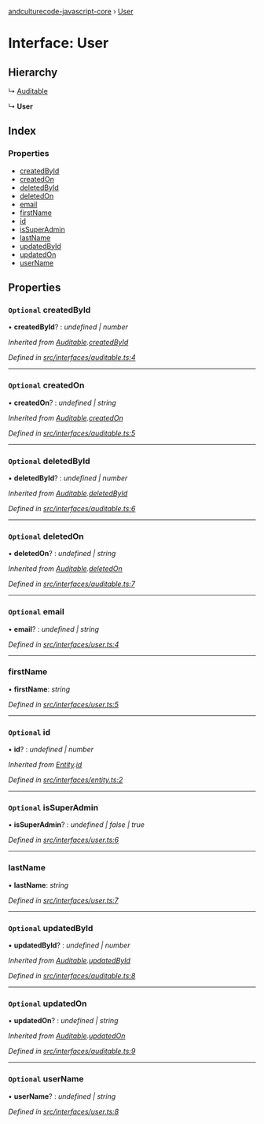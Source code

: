 [andculturecode-javascript-core](../README.md) › [User](user.md)

# Interface: User

## Hierarchy

  ↳ [Auditable](auditable.md)

  ↳ **User**

## Index

### Properties

* [createdById](user.md#optional-createdbyid)
* [createdOn](user.md#optional-createdon)
* [deletedById](user.md#optional-deletedbyid)
* [deletedOn](user.md#optional-deletedon)
* [email](user.md#optional-email)
* [firstName](user.md#firstname)
* [id](user.md#optional-id)
* [isSuperAdmin](user.md#optional-issuperadmin)
* [lastName](user.md#lastname)
* [updatedById](user.md#optional-updatedbyid)
* [updatedOn](user.md#optional-updatedon)
* [userName](user.md#optional-username)

## Properties

### `Optional` createdById

• **createdById**? : *undefined | number*

*Inherited from [Auditable](auditable.md).[createdById](auditable.md#optional-createdbyid)*

*Defined in [src/interfaces/auditable.ts:4](https://github.com/AndcultureCode/AndcultureCode.JavaScript.Core/blob/fbcbf56/src/interfaces/auditable.ts#L4)*

___

### `Optional` createdOn

• **createdOn**? : *undefined | string*

*Inherited from [Auditable](auditable.md).[createdOn](auditable.md#optional-createdon)*

*Defined in [src/interfaces/auditable.ts:5](https://github.com/AndcultureCode/AndcultureCode.JavaScript.Core/blob/fbcbf56/src/interfaces/auditable.ts#L5)*

___

### `Optional` deletedById

• **deletedById**? : *undefined | number*

*Inherited from [Auditable](auditable.md).[deletedById](auditable.md#optional-deletedbyid)*

*Defined in [src/interfaces/auditable.ts:6](https://github.com/AndcultureCode/AndcultureCode.JavaScript.Core/blob/fbcbf56/src/interfaces/auditable.ts#L6)*

___

### `Optional` deletedOn

• **deletedOn**? : *undefined | string*

*Inherited from [Auditable](auditable.md).[deletedOn](auditable.md#optional-deletedon)*

*Defined in [src/interfaces/auditable.ts:7](https://github.com/AndcultureCode/AndcultureCode.JavaScript.Core/blob/fbcbf56/src/interfaces/auditable.ts#L7)*

___

### `Optional` email

• **email**? : *undefined | string*

*Defined in [src/interfaces/user.ts:4](https://github.com/AndcultureCode/AndcultureCode.JavaScript.Core/blob/fbcbf56/src/interfaces/user.ts#L4)*

___

###  firstName

• **firstName**: *string*

*Defined in [src/interfaces/user.ts:5](https://github.com/AndcultureCode/AndcultureCode.JavaScript.Core/blob/fbcbf56/src/interfaces/user.ts#L5)*

___

### `Optional` id

• **id**? : *undefined | number*

*Inherited from [Entity](entity.md).[id](entity.md#optional-id)*

*Defined in [src/interfaces/entity.ts:2](https://github.com/AndcultureCode/AndcultureCode.JavaScript.Core/blob/fbcbf56/src/interfaces/entity.ts#L2)*

___

### `Optional` isSuperAdmin

• **isSuperAdmin**? : *undefined | false | true*

*Defined in [src/interfaces/user.ts:6](https://github.com/AndcultureCode/AndcultureCode.JavaScript.Core/blob/fbcbf56/src/interfaces/user.ts#L6)*

___

###  lastName

• **lastName**: *string*

*Defined in [src/interfaces/user.ts:7](https://github.com/AndcultureCode/AndcultureCode.JavaScript.Core/blob/fbcbf56/src/interfaces/user.ts#L7)*

___

### `Optional` updatedById

• **updatedById**? : *undefined | number*

*Inherited from [Auditable](auditable.md).[updatedById](auditable.md#optional-updatedbyid)*

*Defined in [src/interfaces/auditable.ts:8](https://github.com/AndcultureCode/AndcultureCode.JavaScript.Core/blob/fbcbf56/src/interfaces/auditable.ts#L8)*

___

### `Optional` updatedOn

• **updatedOn**? : *undefined | string*

*Inherited from [Auditable](auditable.md).[updatedOn](auditable.md#optional-updatedon)*

*Defined in [src/interfaces/auditable.ts:9](https://github.com/AndcultureCode/AndcultureCode.JavaScript.Core/blob/fbcbf56/src/interfaces/auditable.ts#L9)*

___

### `Optional` userName

• **userName**? : *undefined | string*

*Defined in [src/interfaces/user.ts:8](https://github.com/AndcultureCode/AndcultureCode.JavaScript.Core/blob/fbcbf56/src/interfaces/user.ts#L8)*
